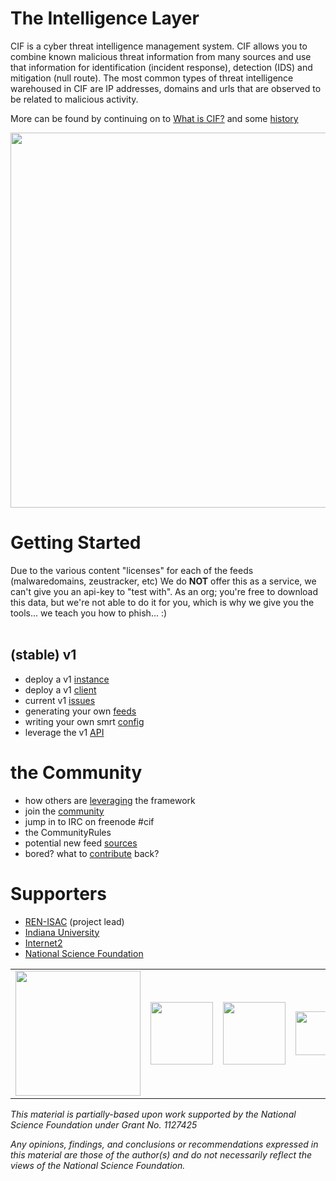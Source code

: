# The Intelligence Layer #

CIF is a cyber threat intelligence management system. CIF allows you to combine known malicious threat information from many sources and use that information for identification (incident response), detection (IDS) and mitigation (null route). The most common types of threat intelligence warehoused in CIF are IP addresses, domains and urls that are observed to be related to malicious activity.

More can be found by continuing on to [What is CIF?](WhatisCIF.md) and some [history](https://code.google.com/p/collective-intelligence-framework/wiki/Preso)

<img src='https://collective-intelligence-framework.googlecode.com/files/cif.jpg' width='600></img'>

<h1>Getting Started</h1>
Due to the various content "licenses" for each of the feeds (malwaredomains, zeustracker, etc) We do <b>NOT</b> offer this as a service, we can't give you an api-key to "test with". As an org; you're free to download this data, but we're not able to do it for you, which is why we give you the tools... we teach you how to phish... :)<br>
<br>
<h2>(stable) v1</h2>
<ul><li>deploy a v1 <a href='ServerInstall_v1.md'>instance</a>
</li><li>deploy a v1 <a href='ClientOptions_v1.md'>client</a>
</li><li>current v1 <a href='https://github.com/collectiveintel/cif-v1/issues'>issues</a>
</li><li>generating your own <a href='Feeds_v1.md'>feeds</a>
</li><li>writing your own smrt <a href='FeedConfig_v1.md'>config</a>
</li><li>leverage the v1 <a href='API_v1.md'>API</a></li></ul>

<h1>the Community</h1>
<ul><li>how others are <a href='CommunityExamples.md'>leveraging</a> the framework<br>
</li><li>join the <a href='https://groups.google.com/forum/?fromgroups#!forum/ci-framework'>community</a>
</li><li>jump in to IRC on freenode #cif<br>
</li><li>the CommunityRules<br>
</li><li>potential new feed <a href='NewFeedSources.md'>sources</a>
</li><li>bored? what to <a href='Contribute.md'>contribute</a> back?</li></ul>

<h1>Supporters</h1>
<ul><li><a href='http://www.ren-isac.net/ses'>REN-ISAC</a> (project lead)<br>
</li><li><a href='http://www.indiana.edu'>Indiana University</a>
</li><li><a href='http://www.internet2.edu'>Internet2</a>
</li><li><a href='http://www.nsf.gov'>National Science Foundation</a></li></ul>

<table border='0' cellspacing='25' valign='center'>
<tbody>
<tr>
<td align='center'><img src='http://collective-intelligence-framework.googlecode.com/files/ren-isac_logo.png' width='200'></img></td>
<td align='center'><img src='http://collective-intelligence-framework.googlecode.com/files/nsf1.jpg' width='100'></img></td>
<td align='center'><img src='http://www.internet2.edu/styleguide/downloads/internet2_logo_colorpos_gif.gif' width='100'></img></td>
<td align='center'><img src='http://blippitt.com/wp-content/uploads/2010/02/iu-logo.png' width='70'></img></td>
</tr>
</tbody>
</table>

<i>This material is partially-based upon work supported by the National Science Foundation under Grant No. 1127425</i>

<i>Any opinions, findings, and conclusions or recommendations expressed in this material are those of the author(s) and do not necessarily reflect the views of the National Science Foundation.</i>